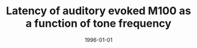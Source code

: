 ---
title: "Latency of auditory evoked M100 as a function of tone frequency"
collection: publications
permalink: /publication/1996_latency-of-auditory-evoked-m100-as-a-function-of-t
date: 1996-01-01
year: 1996
venue: 'NeuroReport'
authors: 'Roberts TPL, Poeppel D'
number: '3'
citation: 'Roberts TPL, Poeppel D (1996). Latency of auditory evoked M100 as a function of tone frequency. NeuroReport.'
category: 'article'
---